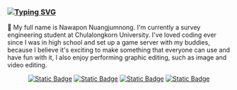 ### [![Typing SVG](https://readme-typing-svg.demolab.com?font=Fira+Code&pause=1000&color=CC4747&width=435&lines=Hi+I'm+Leng)](https://git.io/typing-svg)

:wave: My full name is Nawapon Nuangjumnong. I'm currently a survey engineering student at Chulalongkorn University. I've loved coding ever since I was in high school and set up a game server with my buddies, because I believe it's exciting to make something that everyone can use and have fun with it, I also enjoy performing graphic editing, such as image and video editing.

<p align="center">
<a href="https://facebook.com/LENGHUP/" target="_blank"><img alt="Static Badge" src="https://img.shields.io/badge/Linkedin-blue?style=flat&logo=linkedin"></a>
<a href="https://facebook.com/LENGHUP/" target="_blank"><img alt="Static Badge" src="https://img.shields.io/badge/facebook-blue?style=flat&logo=facebook&color=white"></a>
<a href="https://www.instagram.com/_gimleng/" target="_blank"><img alt="Static Badge" src="https://img.shields.io/badge/Instagram-purple?style=flat&logo=Instagram&logoColor=white"></a>
<a href="https://github.com/gimleng" target="_blank"><img alt="Static Badge" src="https://img.shields.io/badge/Github-black?style=flat&logo=github"></a>
</p>

